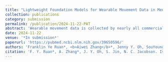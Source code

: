 ```yaml
---
title: "Lightweight Foundation Models for Wearable Movement Data in Mental Health Research"
collection: publications
category: submission
permalink: /publication/2024-11-22-PAT
abstract: 'Wearable movement data is collected by nearly all commercially available smartwatches and is a valuable resource for mental health research, as the data can reflect fine-grained temporal behavioral trends. Despite its promise, the development of foundation models for health wearable modeling remains limited when compared to clinical image and text analysis. As such, we designed  transformers with patch embeddings and used self-supervised masked autoencoder pretraining on minute-level week-long actigraphy (physical activity intensity measurement) sequences to develop and investigate the Pretrained Actigraphy Transformer (PAT), the first open-source foundation model specifically designed for wearable movement time series. Pretrained on data from 21,538  U.S. participants in a nationally representative health cohort from the National Health and Nutrition Examination Survey (NHANES), PAT consistently outperformed prior models across key mental health prediction tasks—including benzodiazepine and SSRI use, depression, and sleep disorders. During the benzodiazepine medication usage prediction task, PAT demonstrated the largest improvement over non-foundational deep learning models commonly used for time-series modeling (i.e., 55.6% improvement over the LSTM, 21.4% improvement over the 1-D CNN, 14.8% improvement over the ConvLSTM). Beyond predictive accuracy, PAT provides interpretable attention maps highlighting specific periods of daily activity most important for its clinical outcomes prediction, which may offer increased model transparency as well as potential clinical insights. The results suggest that PAT offers a lightweight, adaptable and scalable solution to advance clinical insight from wearable sensor data for researchers and clinicians. GitHub: https://github.com/njacobsonlab/Pretrained-Actigraphy-Transformer/.'
date: 2024-11-22
venue: '*In submission*'
paperurl: 'https://pubmed.ncbi.nlm.nih.gov/39650596/'
authors: 'Franklin Ye Ruan*, <b>Aiwei Zhang</b>*, Jenny Y. Oh, SouYoung Jin, Nicholas C. Jacobson (*Equal contribution)'
citation: 'F. Y. Ruan*, A. Zhang*, J. Y. Oh, S. Jin, N. C. Jacobson. Is Attention All You Need For Actigraphy? Foundation Models of Wearable Accelerometer Data for Mental Health Research. (* equal contribution) To be submitted to IEEE Journal of Biomedical and Health Informatics. Available on arXiv at https://doi.org/10.48550/arXiv.2411.15240.'
---
```

